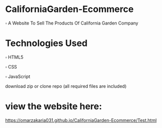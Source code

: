 # CaliforniaGarden-Ecommerce
  ▫ A Website To Sell The Products Of California Garden Company
 
# Technologies Used 
  ▫ HTML5
  
  ▫ CSS
  
  ▫ JavaScript 
  
download zip or clone repo (all required files are included)

# view the website here:

https://omarzakaria031.github.io/CaliforniaGarden-Ecommerce/Test.html


